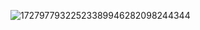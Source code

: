 ![17279779322523389946282098244344](https://github.com/user-attachments/assets/e62e8b68-d0f3-4c2d-a0e3-efe826ef56e4)

